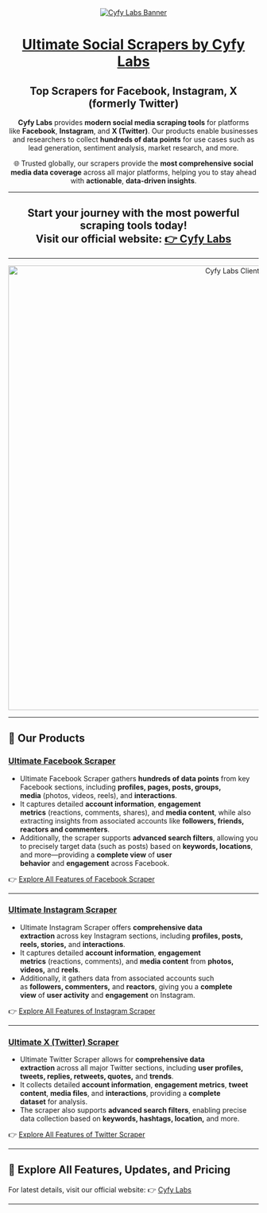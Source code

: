<a href="https://www.cyfylabs.com" target="_blank">
  <div align="center">
    <img src="https://github.com/user-attachments/assets/af26e079-f7fe-4b2d-b403-cc477b7327fb" alt="Cyfy Labs Banner"/>
  </div>
</a>

<div align="center">
  <h1><a href="https://www.cyfylabs.com">Ultimate Social Scrapers by Cyfy Labs</a></h1>
    <h2>Top Scrapers for Facebook, Instagram, X (formerly Twitter)</h2>

  **Cyfy Labs** provides **modern social media scraping tools** for platforms like **Facebook**, **Instagram**, and **X (Twitter)**. Our products enable businesses and researchers to collect **hundreds of data points** for use cases such as lead generation, sentiment analysis, market research, and more. 

🌐 Trusted globally, our scrapers provide the **most comprehensive social media data coverage** across all major platforms, helping you to stay ahead with **actionable**, **data-driven insights**.
</div>

---

<div align="center">
  <h2>Start your journey with the most powerful scraping tools today!<br>Visit our official website: <a href="https://www.cyfylabs.com" target="_blank">👉 Cyfy Labs</a></h2>
</div>

---

<a href="https://www.cyfylabs.com" target="_blank">
  <div align="center">
    <img width="893" alt="Cyfy Labs Clients" src="https://github.com/user-attachments/assets/d3075c01-7b5f-4a6c-aeec-2a5f442cd395">
  </div>
</a>

---

## 🌟 Our Products 

### <a href="https://www.cyfylabs.com/products/ultimate-facebook-scraper">**Ultimate Facebook Scraper**</a>

- Ultimate Facebook Scraper gathers **hundreds of data points** from key Facebook sections, including **profiles, pages, posts, groups, media** (photos, videos, reels), and **interactions**.
- It captures detailed **account information**, **engagement metrics** (reactions, comments, shares), and **media content**, while also extracting insights from associated accounts like **followers, friends, reactors and commenters**.
- Additionally, the scraper supports **advanced search filters**, allowing you to precisely target data (such as posts) based on **keywords, locations**, and more—providing a **complete view** of **user behavior** and **engagement** across Facebook.

👉 [Explore All Features of Facebook Scraper](https://www.cyfylabs.com/products/ultimate-facebook-scraper)

---

### <a href="https://www.cyfylabs.com/products/ultimate-instagram-scraper">**Ultimate Instagram Scraper**</a>

- Ultimate Instagram Scraper offers **comprehensive data extraction** across key Instagram sections, including **profiles, posts, reels, stories,** and **interactions**.
- It captures detailed **account information**, **engagement metrics** (reactions, comments), and **media content** from **photos, videos,** and **reels**.
- Additionally, it gathers data from associated accounts such as **followers, commenters,** and **reactors**, giving you a **complete view** of **user activity** and **engagement** on Instagram.

👉 [Explore All Features of Instagram Scraper](https://www.cyfylabs.com/products/ultimate-instagram-scraper)

---

### <a href="https://www.cyfylabs.com/products/ultimate-twitter-scraper">**Ultimate X (Twitter) Scraper**</a>

- Ultimate Twitter Scraper allows for **comprehensive data extraction** across all major Twitter sections, including **user profiles, tweets, replies, retweets, quotes,** and **trends**.
- It collects detailed **account information**, **engagement metrics**, **tweet content**, **media files**, and **interactions**, providing a **complete dataset** for analysis.
- The scraper also supports **advanced search filters**, enabling precise data collection based on **keywords, hashtags, location,** and more.

👉 [Explore All Features of Twitter Scraper](https://www.cyfylabs.com/products/ultimate-twitter-scraper)

---

## 📌 Explore All Features, Updates, and Pricing

For latest details, visit our official website: 👉 [Cyfy Labs](https://www.cyfylabs.com)

---

